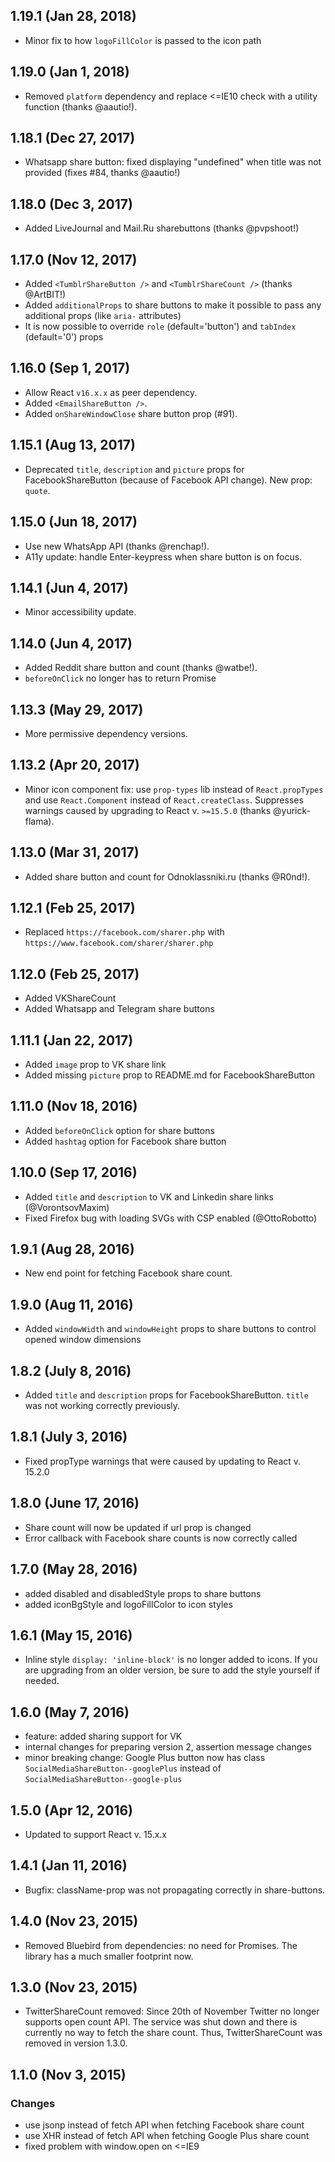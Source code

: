 ## 1.19.1 (Jan 28, 2018)

* Minor fix to how `logoFillColor` is passed to the icon path

## 1.19.0 (Jan 1, 2018)

* Removed `platform` dependency and replace <=IE10 check with a utility function (thanks @aautio!).

## 1.18.1 (Dec 27, 2017)

* Whatsapp share button: fixed displaying "undefined" when title was not provided (fixes #84, thanks @aautio!)

## 1.18.0 (Dec 3, 2017)

* Added LiveJournal and Mail.Ru sharebuttons (thanks @pvpshoot!)

## 1.17.0 (Nov 12, 2017)

* Added `<TumblrShareButton />` and `<TumblrShareCount />` (thanks @ArtBIT!)
* Added `additionalProps` to share buttons to make it possible to pass any additional props (like `aria-` attributes)
* It is now possible to override `role` (default='button') and `tabIndex` (default='0') props

## 1.16.0 (Sep 1, 2017)

* Allow React `v16.x.x` as peer dependency.
* Added `<EmailShareButton />`.
* Added `onShareWindowClose` share button prop (#91).

## 1.15.1 (Aug 13, 2017)

* Deprecated `title`, `description` and `picture` props for FacebookShareButton (because of Facebook API change). New prop: `quote`.

## 1.15.0 (Jun 18, 2017)

* Use new WhatsApp API (thanks @renchap!).
* A11y update: handle Enter-keypress when share button is on focus.

## 1.14.1 (Jun 4, 2017)

* Minor accessibility update.

## 1.14.0 (Jun 4, 2017)

* Added Reddit share button and count (thanks @watbe!).
* `beforeOnClick` no longer has to return Promise

## 1.13.3 (May 29, 2017)

* More permissive dependency versions.

## 1.13.2 (Apr 20, 2017)

* Minor icon component fix: use `prop-types` lib instead of `React.propTypes` and use `React.Component` instead of `React.createClass`. Suppresses warnings caused by upgrading to React v. `>=15.5.0` (thanks @yurick-flama).

## 1.13.0 (Mar 31, 2017)

* Added share button and count for Odnoklassniki.ru (thanks @R0nd!).

## 1.12.1 (Feb 25, 2017)

* Replaced `https://facebook.com/sharer.php` with `https://www.facebook.com/sharer/sharer.php`

## 1.12.0 (Feb 25, 2017)

* Added VKShareCount
* Added Whatsapp and Telegram share buttons

## 1.11.1 (Jan 22, 2017)

* Added `image` prop to VK share link
* Added missing `picture` prop to README.md for FacebookShareButton

## 1.11.0 (Nov 18, 2016)

* Added `beforeOnClick` option for share buttons
* Added `hashtag` option for Facebook share button

## 1.10.0 (Sep 17, 2016)

* Added `title` and `description` to VK and Linkedin share links (@VorontsovMaxim)
* Fixed Firefox bug with loading SVGs with CSP enabled (@OttoRobotto)

## 1.9.1 (Aug 28, 2016)

* New end point for fetching Facebook share count.

## 1.9.0 (Aug 11, 2016)

* Added `windowWidth` and `windowHeight` props to share buttons to control opened window dimensions

## 1.8.2 (July 8, 2016)

* Added `title` and `description` props for FacebookShareButton. `title` was not working correctly previously.

## 1.8.1 (July 3, 2016)

* Fixed propType warnings that were caused by updating to React v. 15.2.0

## 1.8.0 (June 17, 2016)

* Share count will now be updated if url prop is changed
* Error callback with Facebook share counts is now correctly called

## 1.7.0 (May 28, 2016)

* added disabled and disabledStyle props to share buttons
* added iconBgStyle and logoFillColor to icon styles

## 1.6.1 (May 15, 2016)

* Inline style `display: 'inline-block'` is no longer added to icons. If you are upgrading from an older version, be sure to add the style yourself if needed.

## 1.6.0 (May 7, 2016)

* feature: added sharing support for VK
* internal changes for preparing version 2, assertion message changes
* minor breaking change: Google Plus button now has class `SocialMediaShareButton--googlePlus` instead of `SocialMediaShareButton--google-plus`

## 1.5.0 (Apr 12, 2016)

* Updated to support React v. 15.x.x

## 1.4.1 (Jan 11, 2016)

* Bugfix: className-prop was not propagating correctly in share-buttons.

## 1.4.0 (Nov 23, 2015)

* Removed Bluebird from dependencies: no need for Promises. The library has a much smaller footprint now.

## 1.3.0 (Nov 23, 2015)

* TwitterShareCount removed: Since 20th of November Twitter no longer supports open count API. The service was shut down and there is currently no way to fetch the share count. Thus, TwitterShareCount was removed in version 1.3.0.

## 1.1.0 (Nov 3, 2015)

### Changes

* use jsonp instead of fetch API when fetching Facebook share count
* use XHR instead of fetch API when fetching Google Plus share count
* fixed problem with window.open on <=IE9
